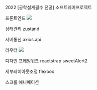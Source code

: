 2022 [공학설계필수 전공] 소프트웨어프로젝트

프론트엔드
<img src="https://img.shields.io/badge/-React-<red>?logo=React&logoColor=red&color=61DAFB"/>

상태관리
zustand

서버통신
axios.api

라우터
<img src="https://img.shields.io/badge/-React Router Dom-<red>?logo=ReactRouter&logoColor=white&color=CA4245"/>

디자인 프레임워크
reactstrap
sweetAlert2

세부레이아웃조정
flexbox 

스크롤 애니메이션

